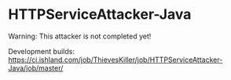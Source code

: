 # HTTPServiceAttacker-Java

Warning: This attacker is not completed yet!

Development builds: https://ci.ishland.com/job/ThievesKiller/job/HTTPServiceAttacker-Java/job/master/
